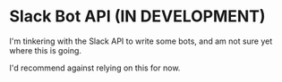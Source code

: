 Slack Bot API (IN DEVELOPMENT)
==============================

I'm tinkering with the Slack API to write some bots, and am not sure yet where this is going.

I'd recommend against relying on this for now.
